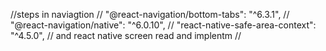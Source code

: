 //steps in naviagtion 
// "@react-navigation/bottom-tabs": "^6.3.1",
// "@react-navigation/native": "^6.0.10",
// "react-native-safe-area-context": "^4.5.0",
// and react native screen read and implentm
//
